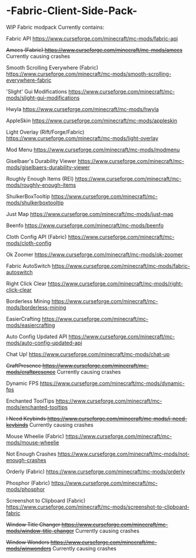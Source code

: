 # -Fabric-Client-Side-Pack-
WIP Fabric modpack
Currently contains:
  
  Fabric API https://www.curseforge.com/minecraft/mc-mods/fabric-api
  
  ~~Amecs (Fabric) https://www.curseforge.com/minecraft/mc-mods/amecs~~
  Currently causing crashes
  
  Smooth Scrolling Everywhere (Fabric) https://www.curseforge.com/minecraft/mc-mods/smooth-scrolling-everywhere-fabric
  
  'Slight' Gui Modifications https://www.curseforge.com/minecraft/mc-mods/slight-gui-modifications
  
  Hwyla https://www.curseforge.com/minecraft/mc-mods/hwyla
  
  AppleSkin https://www.curseforge.com/minecraft/mc-mods/appleskin
  
  Light Overlay (Rift/Forge/Fabric) https://www.curseforge.com/minecraft/mc-mods/light-overlay
  
  Mod Menu https://www.curseforge.com/minecraft/mc-mods/modmenu
  
  Giselbaer's Durability Viewer https://www.curseforge.com/minecraft/mc-mods/giselbaers-durability-viewer
  
  Roughly Enough Items (REI) https://www.curseforge.com/minecraft/mc-mods/roughly-enough-items
  
  ShulkerBoxTooltip https://www.curseforge.com/minecraft/mc-mods/shulkerboxtooltip
  
  Just Map https://www.curseforge.com/minecraft/mc-mods/just-map
  
  Beenfo https://www.curseforge.com/minecraft/mc-mods/beenfo
  
  Cloth Config API (Fabric) https://www.curseforge.com/minecraft/mc-mods/cloth-config
  
  Ok Zoomer https://www.curseforge.com/minecraft/mc-mods/ok-zoomer
  
  Fabric AutoSwitch https://www.curseforge.com/minecraft/mc-mods/fabric-autoswitch
  
  Right Click Clear https://www.curseforge.com/minecraft/mc-mods/right-click-clear
  
  Borderless Mining https://www.curseforge.com/minecraft/mc-mods/borderless-mining
  
  EasierCrafting https://www.curseforge.com/minecraft/mc-mods/easiercrafting
  
  Auto Config Updated API https://www.curseforge.com/minecraft/mc-mods/auto-config-updated-api
  
  Chat Up! https://www.curseforge.com/minecraft/mc-mods/chat-up
  
  ~~CraftPresence https://www.curseforge.com/minecraft/mc-mods/craftpresence~~
  Currently causing crashes
  
  Dynamic FPS https://www.curseforge.com/minecraft/mc-mods/dynamic-fps
  
  Enchanted ToolTips https://www.curseforge.com/minecraft/mc-mods/enchanted-tooltips
  
  ~~I Need Keybinds https://www.curseforge.com/minecraft/mc-mods/i-need-keybinds~~
  Currently causing crashes
  
  Mouse Wheelie (Fabric) https://www.curseforge.com/minecraft/mc-mods/mouse-wheelie
  
  Not Enough Crashes https://www.curseforge.com/minecraft/mc-mods/not-enough-crashes
  
  Orderly (Fabric) https://www.curseforge.com/minecraft/mc-mods/orderly
  
  Phosphor (Fabric) https://www.curseforge.com/minecraft/mc-mods/phosphor
  
  Screenshot to Clipboard (Fabric) https://www.curseforge.com/minecraft/mc-mods/screenshot-to-clipboard-fabric
  
  ~~Window Title Changer https://www.curseforge.com/minecraft/mc-mods/window-title-changer~~
  Currently causing crashes
  
  ~~Window Wonders https://www.curseforge.com/minecraft/mc-mods/winwonders~~
  Currently causing crashes
